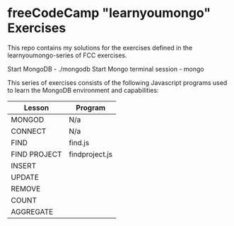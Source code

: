 # freeCodeCamp "learnyoumongo" Exercises

This repo contains my solutions for the exercises defined in the 
learnyoumongo-series of FCC exercises.

Start MongoDB - ./mongodb
Start Mongo terminal session - mongo

This series of exercises consists of the following Javascript programs used 
to learn the MongoDB environment and capabilities:

| Lesson               | Program          |
|----------------------|------------------|
| MONGOD               | N/a              |
| CONNECT              | N/a              |
| FIND                 | find.js          |
| FIND PROJECT         | findproject.js   |
| INSERT               | |
| UPDATE               | |
| REMOVE               | |
| COUNT                | |
| AGGREGATE            | |